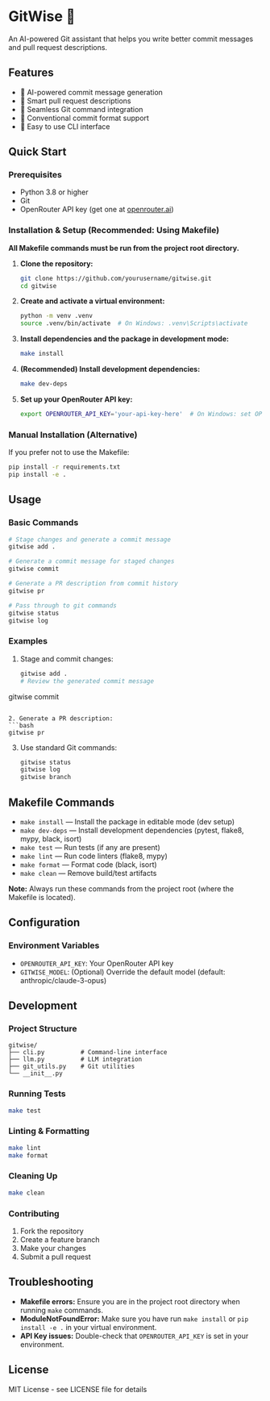 # GitWise 🤖

An AI-powered Git assistant that helps you write better commit messages and pull request descriptions.

## Features

- 🤖 AI-powered commit message generation
- 📝 Smart pull request descriptions
- 🔄 Seamless Git command integration
- 🎯 Conventional commit format support
- 🚀 Easy to use CLI interface

## Quick Start

### Prerequisites

- Python 3.8 or higher
- Git
- OpenRouter API key (get one at [openrouter.ai](https://openrouter.ai))

### Installation & Setup (Recommended: Using Makefile)

**All Makefile commands must be run from the project root directory.**

1. **Clone the repository:**
   ```bash
   git clone https://github.com/yourusername/gitwise.git
   cd gitwise
   ```

2. **Create and activate a virtual environment:**
   ```bash
   python -m venv .venv
   source .venv/bin/activate  # On Windows: .venv\Scripts\activate
   ```

3. **Install dependencies and the package in development mode:**
   ```bash
   make install
   ```

4. **(Recommended) Install development dependencies:**
   ```bash
   make dev-deps
   ```

5. **Set up your OpenRouter API key:**
   ```bash
   export OPENROUTER_API_KEY='your-api-key-here'  # On Windows: set OPENROUTER_API_KEY=your-api-key-here
   ```

### Manual Installation (Alternative)

If you prefer not to use the Makefile:

```bash
pip install -r requirements.txt
pip install -e .
```

## Usage

### Basic Commands

```bash
# Stage changes and generate a commit message
gitwise add .

# Generate a commit message for staged changes
gitwise commit

# Generate a PR description from commit history
gitwise pr

# Pass through to git commands
gitwise status
gitwise log
```

### Examples

1. Stage and commit changes:
   ```bash
   gitwise add .
   # Review the generated commit message
gitwise commit
   ```

2. Generate a PR description:
   ```bash
   gitwise pr
   ```

3. Use standard Git commands:
   ```bash
   gitwise status
   gitwise log
   gitwise branch
   ```

## Makefile Commands

- `make install` — Install the package in editable mode (dev setup)
- `make dev-deps` — Install development dependencies (pytest, flake8, mypy, black, isort)
- `make test` — Run tests (if any are present)
- `make lint` — Run code linters (flake8, mypy)
- `make format` — Format code (black, isort)
- `make clean` — Remove build/test artifacts

**Note:** Always run these commands from the project root (where the Makefile is located).

## Configuration

### Environment Variables

- `OPENROUTER_API_KEY`: Your OpenRouter API key
- `GITWISE_MODEL`: (Optional) Override the default model (default: anthropic/claude-3-opus)

## Development

### Project Structure

```
gitwise/
├── cli.py          # Command-line interface
├── llm.py          # LLM integration
├── git_utils.py    # Git utilities
└── __init__.py
```

### Running Tests

```bash
make test
```

### Linting & Formatting

```bash
make lint
make format
```

### Cleaning Up

```bash
make clean
```

### Contributing

1. Fork the repository
2. Create a feature branch
3. Make your changes
4. Submit a pull request

## Troubleshooting

- **Makefile errors:** Ensure you are in the project root directory when running `make` commands.
- **ModuleNotFoundError:** Make sure you have run `make install` or `pip install -e .` in your virtual environment.
- **API Key issues:** Double-check that `OPENROUTER_API_KEY` is set in your environment.

## License

MIT License - see LICENSE file for details 